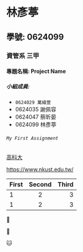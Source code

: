# 林彥葶

## 學號: 0624099

### 資管系 三甲

#### 專題名稱: Project Name

##### 小組成員:
* `0624029 萬緯萱`
* 0624035 謝佩容
* 0624047 蔡昕晏
* 0624099 林彥葶

###### `My First Assignment`

[高科大](https://www.nkust.edu.tw/)

<https://www.nkust.edu.tw/>

|First|Second|Third|
|:----|:----:|----:|
|1|2|3|
|1|2|3|

:turtle:

:sheep:

:cat:

